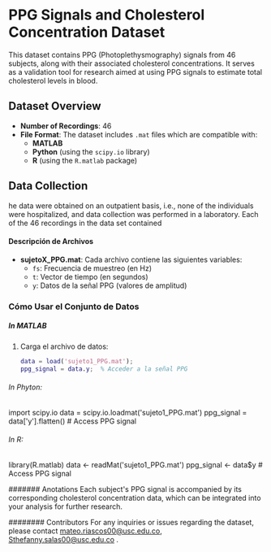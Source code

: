 # PPG Signals and Cholesterol Concentration Dataset

This dataset contains PPG (Photoplethysmography) signals from 46 subjects, along with their associated cholesterol concentrations. It serves as a validation tool for research aimed at using PPG signals to estimate total cholesterol levels in blood.

## Dataset Overview

- **Number of Recordings**: 46
- **File Format**: The dataset includes `.mat` files which are compatible with:
  - **MATLAB**
  - **Python** (using the `scipy.io` library)
  - **R** (using the `R.matlab` package)

## Data Collection
he data were obtained on an outpatient basis, i.e., none of the individuals were hospitalized, and data collection was performed in a laboratory. Each of the 46 recordings in the data set contained 

#### Descripción de Archivos
- **sujetoX_PPG.mat**: Cada archivo contiene las siguientes variables:
  - `fs`: Frecuencia de muestreo (en Hz)
  - `t`: Vector de tiempo (en segundos)
  - `y`: Datos de la señal PPG (valores de amplitud)

### Cómo Usar el Conjunto de Datos

##### In MATLAB
1. Carga el archivo de datos:
   ```matlab
   data = load('sujeto1_PPG.mat');
   ppg_signal = data.y;  % Acceder a la señal PPG
   
###### In Phyton:
import scipy.io
data = scipy.io.loadmat('sujeto1_PPG.mat')
ppg_signal = data['y'].flatten()  # Access PPG signal


###### In R:
library(R.matlab)
data <- readMat('sujeto1_PPG.mat')
ppg_signal <- data$y  # Access PPG signal

####### Anotations
Each subject's PPG signal is accompanied by its corresponding cholesterol concentration data, which can be integrated into your analysis for further research.

######## Contributors
For any inquiries or issues regarding the dataset, please contact mateo.riascos00@usc.edu.co, Sthefanny.salas00@usc.edu.co .

